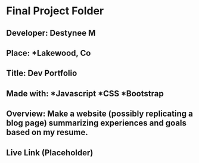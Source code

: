 # Final Project Folder
## **Developer:** Destynee M
## **Place:** *Lakewood, Co
## **Title:** Dev Portfolio
## Made with: *Javascript *CSS *Bootstrap 
## Overview: Make a website (possibly replicating a blog page) summarizing experiences and goals based on my resume.

## Live Link  (Placeholder)

<!-- can be straight through github at bottom of read me, you will see an edit button and you can do it there -->

<!-- #Overview--what the site is about -->